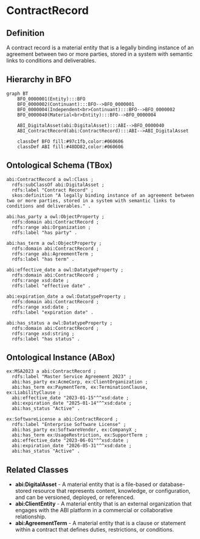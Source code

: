 # ContractRecord

## Definition
A contract record is a material entity that is a legally binding instance of an agreement between two or more parties, stored in a system with semantic links to conditions and deliverables.

## Hierarchy in BFO
```mermaid
graph BT
    BFO_0000001(Entity):::BFO
    BFO_0000002(Continuant):::BFO-->BFO_0000001
    BFO_0000004(Independent<br>Continuant):::BFO-->BFO_0000002
    BFO_0000040(Material<br>Entity):::BFO-->BFO_0000004
    
    ABI_DigitalAsset(abi:DigitalAsset):::ABI-->BFO_0000040
    ABI_ContractRecord(abi:ContractRecord):::ABI-->ABI_DigitalAsset
    
    classDef BFO fill:#97c1fb,color:#060606
    classDef ABI fill:#48DD82,color:#060606
```

## Ontological Schema (TBox)
```turtle
abi:ContractRecord a owl:Class ;
  rdfs:subClassOf abi:DigitalAsset ;
  rdfs:label "Contract Record" ;
  skos:definition "A legally binding instance of an agreement between two or more parties, stored in a system with semantic links to conditions and deliverables." .

abi:has_party a owl:ObjectProperty ;
  rdfs:domain abi:ContractRecord ;
  rdfs:range abi:Organization ;
  rdfs:label "has party" .

abi:has_term a owl:ObjectProperty ;
  rdfs:domain abi:ContractRecord ;
  rdfs:range abi:AgreementTerm ;
  rdfs:label "has term" .

abi:effective_date a owl:DatatypeProperty ;
  rdfs:domain abi:ContractRecord ;
  rdfs:range xsd:date ;
  rdfs:label "effective date" .

abi:expiration_date a owl:DatatypeProperty ;
  rdfs:domain abi:ContractRecord ;
  rdfs:range xsd:date ;
  rdfs:label "expiration date" .

abi:has_status a owl:DatatypeProperty ;
  rdfs:domain abi:ContractRecord ;
  rdfs:range xsd:string ;
  rdfs:label "has status" .
```

## Ontological Instance (ABox)
```turtle
ex:MSA2023 a abi:ContractRecord ;
  rdfs:label "Master Service Agreement 2023" ;
  abi:has_party ex:AcmeCorp, ex:ClientOrganization ;
  abi:has_term ex:PaymentTerm, ex:TerminationClause, ex:LiabilityClause ;
  abi:effective_date "2023-01-15"^^xsd:date ;
  abi:expiration_date "2025-01-14"^^xsd:date ;
  abi:has_status "Active" .

ex:SoftwareLicense a abi:ContractRecord ;
  rdfs:label "Enterprise Software License" ;
  abi:has_party ex:SoftwareVendor, ex:CompanyX ;
  abi:has_term ex:UsageRestriction, ex:SupportTerm ;
  abi:effective_date "2023-06-01"^^xsd:date ;
  abi:expiration_date "2026-05-31"^^xsd:date ;
  abi:has_status "Active" .
```

## Related Classes
- **abi:DigitalAsset** - A material entity that is a file-based or database-stored resource that represents content, knowledge, or configuration, and can be versioned, deployed, or referenced.
- **abi:ClientEntity** - A material entity that is an external organization that engages with the ABI platform in a commercial or collaborative relationship.
- **abi:AgreementTerm** - A material entity that is a clause or statement within a contract that defines duties, restrictions, or conditions. 